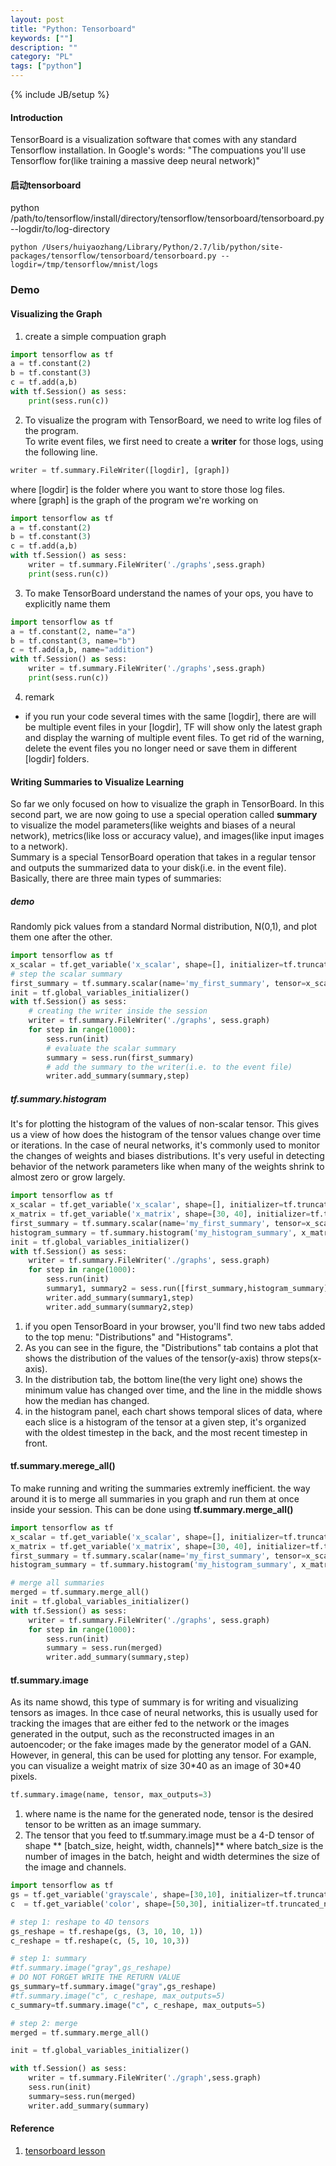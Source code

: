 ```yaml
---
layout: post
title: "Python: Tensorboard"
keywords: [""]
description: ""
category: "PL"
tags: ["python"]
---
```

{% include JB/setup %}


#### Introduction
TensorBoard is a visualization software that comes with any standard Tensorflow
installation. In Google's words: "The compuations you'll use Tensorflow for(like
training a massive deep neural network)"


#### 启动tensorboard
python /path/to/tensorflow/install/directory/tensorflow/tensorboard/tensorboard.py --logdir/to/log-directory
```shell
python /Users/huiyaozhang/Library/Python/2.7/lib/python/site-packages/tensorflow/tensorboard/tensorboard.py --logdir=/tmp/tensorflow/mnist/logs 
```



### Demo


#### Visualizing the Graph

1. create a simple compuation graph

```python
import tensorflow as tf
a = tf.constant(2)
b = tf.constant(3)
c = tf.add(a,b)
with tf.Session() as sess:
    print(sess.run(c))
```

2. To visualize the program with TensorBoard, we need to write log files of the program. <br />
To write event files, we first need to create a **writer** for those logs, using the following line. <br />
```python
writer = tf.summary.FileWriter([logdir], [graph])
```
where [logdir] is the folder where you want to store those log files. <br />
where [graph] is the graph of the program we're working on <br />

```python
import tensorflow as tf
a = tf.constant(2)
b = tf.constant(3)
c = tf.add(a,b)
with tf.Session() as sess:
    writer = tf.summary.FileWriter('./graphs',sess.graph)
    print(sess.run(c))
```

3. To make TensorBoard understand the names of your ops, you have to explicitly name them

```python
import tensorflow as tf
a = tf.constant(2, name="a")
b = tf.constant(3, name="b")
c = tf.add(a,b, name="addition")
with tf.Session() as sess:
    writer = tf.summary.FileWriter('./graphs',sess.graph)
    print(sess.run(c))
```

4. remark
+ if you run your code several times with the same [logdir], there are will be
  multiple event files in your [logdir], TF will show only the latest graph and
  display the warning of multiple event files. To get rid of the warning, delete
  the event files you no longer need or save them in different [logdir] folders.

#### Writing Summaries to Visualize Learning

So far we only focused on how to visualize the graph in TensorBoard. In this
second part, we are now going to use a special operation called **summary** to
visualize the model parameters(like weights and biases of a neural network),
metrics(like loss or accuracy value), and images(like input images to a
network). <br />
Summary is a special TensorBoard operation that takes in a regular tensor and
outputs the summarized data to your disk(i.e. in the event file).  Basically,
there are three main types of summaries:


##### demo
Randomly pick values from a standard Normal distribution, N(0,1), and plot them one after the other.

```python
import tensorflow as tf
x_scalar = tf.get_variable('x_scalar', shape=[], initializer=tf.truncated_normal_initializer(mean=0, stddev=1))
# step the scalar summary
first_summary = tf.summary.scalar(name='my_first_summary', tensor=x_scalar)
init = tf.global_variables_initializer() 
with tf.Session() as sess:
    # creating the writer inside the session
    writer = tf.summary.FileWriter('./graphs', sess.graph)
    for step in range(1000):
        sess.run(init)
        # evaluate the scalar summary
        summary = sess.run(first_summary)
        # add the summary to the writer(i.e. to the event file)
        writer.add_summary(summary,step)
```

##### tf.summary.histogram
It's for plotting the histogram of the values of non-scalar tensor. This gives us a view of how does the histogram of the tensor values change
over time or iterations. In the case of neural networks, it's commonly used to monitor the changes of weights and biases distributions. It's
very useful in detecting behavior of the network parameters like when many of the weights shrink to almost zero or grow largely.

```python
import tensorflow as tf
x_scalar = tf.get_variable('x_scalar', shape=[], initializer=tf.truncated_normal_initializer(mean=0, stddev=1))
x_matrix = tf.get_variable('x_matrix', shape=[30, 40], initializer=tf.truncated_normal_initializer(mean=0, stddev=1))
first_summary = tf.summary.scalar(name='my_first_summary', tensor=x_scalar)
histogram_summary = tf.summary.histogram('my_histogram_summary', x_matrix)
init = tf.global_variables_initializer() 
with tf.Session() as sess:
    writer = tf.summary.FileWriter('./graphs', sess.graph)
    for step in range(1000):
        sess.run(init)
        summary1, summary2 = sess.run([first_summary,histogram_summary])
        writer.add_summary(summary1,step)        
        writer.add_summary(summary2,step)
```
1. if you open TensorBoard in your browser, you'll  find two new tabs added to the top menu: "Distributions" and "Histograms".
2. As you can see in the figure, the "Distributions" tab contains a plot that shows the distribution of the values of the tensor(y-axis)
throw steps(x-axis).
3. In the distribution tab, the bottom line(the very light one) shows the minimum value has changed over time, and the line in the middle shows how the 
median has changed.
4. in the histogram panel, each chart shows temporal slices of data, where each slice is a histogram of the tensor at a given step, it's organized with 
the oldest timestep in the back, and the most recent timestep in front.


#### tf.summary.merege\_all()
To make running and writing the summaries extremly inefficient. the way around it is to merge all summaries in you graph and run them at once inside 
your session. This can be done using **tf.summary.merge\_all()**

```python
import tensorflow as tf
x_scalar = tf.get_variable('x_scalar', shape=[], initializer=tf.truncated_normal_initializer(mean=0, stddev=1))
x_matrix = tf.get_variable('x_matrix', shape=[30, 40], initializer=tf.truncated_normal_initializer(mean=0, stddev=1))
first_summary = tf.summary.scalar(name='my_first_summary', tensor=x_scalar)
histogram_summary = tf.summary.histogram('my_histogram_summary', x_matrix)

# merge all summaries
merged = tf.summary.merge_all()
init = tf.global_variables_initializer() 
with tf.Session() as sess:
    writer = tf.summary.FileWriter('./graphs', sess.graph)
    for step in range(1000):
        sess.run(init)
        summary = sess.run(merged)
        writer.add_summary(summary,step)        
```

#### tf.summary.image
As its name showd, this type of summary is for writing and visualizing tensors as images. In thce case of neural networks, this is 
usually used for tracking the images that are either fed to the network or the images generated in the output, such as the reconstructed 
images in an autoencoder; or the fake images made by the generator model of a GAN. However, in general, this can be used for plotting any tensor.
For example, you can visualize a weight matrix of size 30\*40 as an image of 30\*40 pixels.

```python
tf.summary.image(name, tensor, max_outputs=3)
```
1. where name is the name for the generated node, tensor is the desired tensor to be written as an image summary. 
2. The tensor that you feed to tf.summary.image must be a 4-D tensor of shape ** [batch\_size, height, width, channels]** where batch\_size
is the number of images in the batch, height and width determines the size of the image and channels.

```python
import tensorflow as tf
gs = tf.get_variable('grayscale', shape=[30,10], initializer=tf.truncated_normal_initializer(mean=0, stddev=1))
c  = tf.get_variable('color', shape=[50,30], initializer=tf.truncated_normal_initializer(mean=0, stddev=1))

# step 1: reshape to 4D tensors
gs_reshape = tf.reshape(gs, (3, 10, 10, 1))
c_reshape = tf.reshape(c, (5, 10, 10,3))

# step 1: summary
#tf.summary.image("gray",gs_reshape)
# DO NOT FORGET WRITE THE RETURN VALUE
gs_summary=tf.summary.image("gray",gs_reshape)
#tf.summary.image("c", c_reshape, max_outputs=5)
c_summary=tf.summary.image("c", c_reshape, max_outputs=5)

# step 2: merge
merged = tf.summary.merge_all()

init = tf.global_variables_initializer()

with tf.Session() as sess:
    writer = tf.summary.FileWriter('./graph',sess.graph)
    sess.run(init)
    summary=sess.run(merged)
    writer.add_summary(summary)
```









#### Reference
1. [tensorboard lesson](https://www.easy-tensorflow.com/tf-tutorials/basics/introduction-to-tensorboard)
